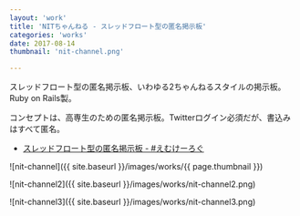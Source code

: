 ```yaml
---
layout: 'work'
title: 'NITちゃんねる - スレッドフロート型の匿名掲示板'
categories: 'works'
date: 2017-08-14
thumbnail: 'nit-channel.png'

---
```


スレッドフロート型の匿名掲示板、いわゆる2ちゃんねるスタイルの掲示板。Ruby on Rails製。

コンセプトは、高専生のための匿名掲示板。Twitterログイン必須だが、書込みはすべて匿名。

- [スレッドフロート型の匿名掲示板 - #えむけーろぐ](https://blog.m6a.jp/entry/2017/08/14/231712)

![nit-channel]({{ site.baseurl }}/images/works/{{ page.thumbnail }})

![nit-channel2]({{ site.baseurl }}/images/works/nit-channel2.png)

![nit-channel3]({{ site.baseurl }}/images/works/nit-channel3.png)

